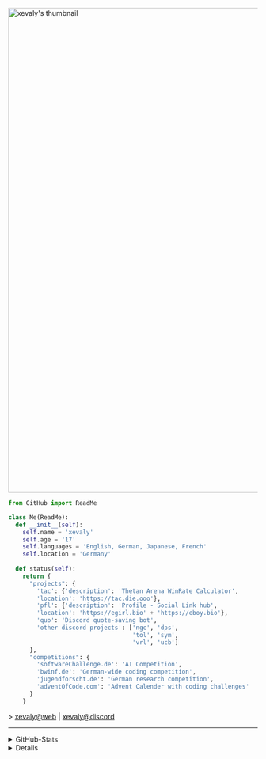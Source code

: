 [<img align="center" alt="xevaly's thumbnail" width="980px" src="https://die.ooo/assets/thumbnail.png" />][website]

```py
from GitHub import ReadMe

class Me(ReadMe):
  def __init__(self):
    self.name = 'xevaly'
    self.age = '17'
    self.languages = 'English, German, Japanese, French'
    self.location = 'Germany'
    
  def status(self):
    return {
      "projects": {
        'tac': {'description': 'Thetan Arena WinRate Calculator',
        'location': 'https://tac.die.ooo'},
        'pfl': {'description': 'Profile - Social Link hub',
        'location': 'https://egirl.bio' + 'https://eboy.bio'},
        'quo': 'Discord quote-saving bot',
        'other discord projects': ['ngc', 'dps',
                                   'tol', 'sym', 
                                   'vrl', 'ucb']
      },
      "competitions": {
        'softwareChallenge.de': 'AI Competition',
        'bwinf.de': 'German-wide coding competition',
        'jugendforscht.de': 'German research competition',
        'adventOfCode.com': 'Advent Calender with coding challenges'
      }
    }
```
<div>
> <a href="https://die.ooo";  target="website">xevaly@web<a/> | <a href="https://https://discordapp.com/users/910213408576659517";  target="discord">xevaly@discord<a/>
  </div>
<hr>
<details>
  <summary>GitHub-Stats</summary>
<img align='center' alt="xevaly's github stats" src="https://github-readme-stats.vercel.app/api?username=xevaly&show_icons=true&theme=omni&hide_border=true" />
</details>
<details>
  <summary>Project-Name Legacy</summary>
    <br>
    Format: <strong>Short | Name         |       Description</strong><hr>
    <strong>agh</strong> | Augma Home | VR Application to control smart-home items<hr>
    <strong>aoc</strong> | Advent Of Code | Adventcalender with coding puzzles<hr>
    <strong>ate</strong> | Anti Term | Discord Bot which encrpyts messages<hr>
    <strong>bwi</strong> | Bundeswettbewerb Informatik | Competition folder<hr>
    <strong>die</strong> | die | Website project @ <a href="https://die.ooo">die.ooo</a><hr>
    <strong>dmd</strong> | Discord Mass DM | Selfbot to DM everyone in a server<hr>
    <strong>dna</strong> | Discord NFT Avatars | Bot which gives everyone on discord a unique character<hr>
    <strong>dps</strong> | Discord Picture Scraper | Program to download all pictures in a specific discord channel<hr>
    <strong>ebc</strong> | Embed Creator | Program which converts discord json embeds to python code<hr>
    <strong>emb</strong> | Emoji Bot | Discord bot which returns the raw emoji file<hr>
    <strong>jgf</strong> | Jugendforscht | German research competition<hr>
    <strong>luv</strong> | luv | Personal discord bot<hr>
    <strong>pfl</strong> | Profiles | Social link website @ <a href="https://egirl.bio">egirl.bio</a> & <a href="https://eboy.bio">eboy.bio</a><hr>
    <strong>rem</strong> | Reminder | Personal reminder for school<hr>
    <strong>sem</strong> | Seminar Bot | Bot for client<hr>
    <strong>swc</strong> | Software-Challenge | Competition folder<hr>
    <strong>sym</strong> | sym | Discord Multitool<hr>
    <strong>tac</strong> | Thetan Arena Calculator | Win-rate calculator to profit for T.A. Characters @ <a href="https://tac.die.ooo">tac.die.ooo</a><hr>
    <strong>tog</strong> | Token Generator | Discord token generator<hr>
    <strong>ucb</strong> | uwu Counter Bot | Discord bot to count uwu and owos<hr>
    <strong>vaf</strong> | Valorant AFK | Program to not get flagged as AFK in matches

</details>


[website]: https://die.ooo

